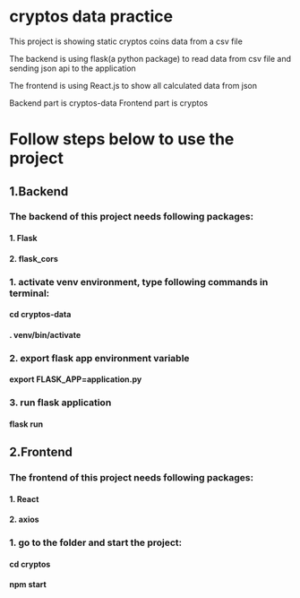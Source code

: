 # cryptos data practice

This project is showing static cryptos coins data from a csv file

The backend is using flask(a python package) to read data from csv file and sending json api to the application

The frontend is using React.js to show all calculated data from json

Backend part is cryptos-data
Frontend part is cryptos

# Follow steps below to use the project
## 1.Backend

### The backend of this project needs following packages: 
####        1. Flask
####       2. flask_cors

### 1. activate venv environment, type following commands in terminal: 
####        cd cryptos-data
####        . venv/bin/activate

### 2. export flask app environment variable
####        export FLASK_APP=application.py

### 3. run flask application
####        flask run

## 2.Frontend
### The frontend of this project needs following packages:
####       1. React
####        2. axios

### 1. go to the folder and start the project:
####        cd cryptos
####        npm start
